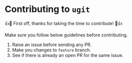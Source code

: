 # Contributing to `ugit`

:+1::tada: First off, thanks for taking the time to contribute! :tada::+1:

Make sure you follow below guidelines before contributing.

1. Raise an issue before sending any PR.
2. Make you changes to `feature` branch.
3. See if there is already an open PR for the same issue.

